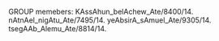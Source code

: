 ﻿GROUP memebers: 
 KAssAhun_belAchew_Ate/8400/14. 
 nAtnAel_nigAtu_Ate/7495/14. 
 yeAbsirA_sAmuel_Ate/9305/14. 
 tsegAAb_Alemu_Ate/8814/14.
